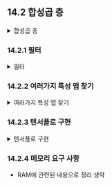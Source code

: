 ## 14.2 합성곱 층 
<details>
<summary>합성곱 층</summary>

- 합성곱 층의 뉴런은 입력된 이미지의 모든 픽셀에 연결되는 것이 아님
- 필터의 영역 안에 있는 픽셀에만 연결됨
- 저수준 특성에 집중하고 고수준 특성으로 조합해 나갈수 있는 특징이됨

![image](./img_src/image14-2.PNG)

- 인식하는 과정에서 스트라이드, 패딩의 과정을 사용할 수 있음

</details>

### 14.2.1 필터 
<details>
<summary>필터</summary>

- 필터는 feature map 을 생성함
- FM은 가장 필터를 가장 크게 활성화시키는 이미지의 영역을 강조

</details>

### 14.2.2 여러가지 특성 맵 찾기 
<details>
<summary>여러가지 특성 맵 찾기</summary>

- feature map의 픽셀은 하나의 뉴런에 해당 
- 하나의 feature map에서는 모든 뉴런이 동일한 가중치와 편향을 공유
- 다른 feature map의 뉴런은 다른 파라미터를 사용
- 하나의 CNN층이 입력에 여러 필터를 적용하여 입력 이미지의 여러가지 특성을 감지할 수 있음  
(여러가지 필터를 사용하면 좋은 이유?)

(CNN층의 뉴런 출력 수학 계산 식은 생략)

</details>

### 14.2.3 텐서플로 구현 
<details>
<summary>텐서플로 구현</summary>

- 입력 이미지의 구성 [높이, 너비, 채널]
- 미니배치 이미지 구성 [갯수, 높이, 너비, 채널]

- SAME vs VALID Padding  

![image](./img_src/image14-7.PNG)

- CNN층 구성
```python
conv = keras.layers.Conv2D(filter=32, kernel_size=3, strides=1, padding="same", activation="relu")

# 위 식은 아래와 같이 사용 가능
conv = keras.layers.Conv2D(32,(3,3), padding="same", activation="relu")

# filter와 kernel_size를 축약하여 사용하며 strides의 경우 기본 값을 사용하면 기재하지 않음
```
</details>

### 14.2.4 메모리 요구 사항 

- RAM에 관련된 내용으로 정리 생략 